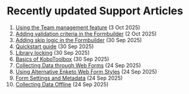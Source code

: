 # Recently updated Support Articles

<!--This page is auto generated using the `scripts/last-updated.py` script, do not update manually-->
1. [Using the Team management feature](getting_started_organization_feature.md) (3 Oct 2025)
1. [Adding validation criteria in the Formbuilder](validation_criteria.md) (2 Oct 2025)
1. [Adding skip logic in the Formbuilder](skip_logic.md) (30 Sep 2025)
1. [Quickstart guide](quick_start.md) (30 Sep 2025)
1. [Library locking](library_locking.md) (30 Sep 2025)
1. [Basics of KoboToolbox](welcome.md) (30 Sep 2025)
1. [Collecting Data through Web Forms](data_through_webforms.md) (24 Sep 2025)
1. [Using Alternative Enketo Web Form Styles](alternative_enketo.md) (24 Sep 2025)
1. [Form Settings and Metadata](form_meta.md) (24 Sep 2025)
1. [Collecting Data Offline](data-offline.md) (24 Sep 2025)
